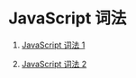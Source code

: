# JavaScript 词法

1. [JavaScript 词法 1](https://www.cnblogs.com/winter-cn/archive/2012/04/18/2455168.html)

1. [JavaScript 词法 2](http://www.cnblogs.com/winter-cn/archive/2012/04/17/2454229.html)

